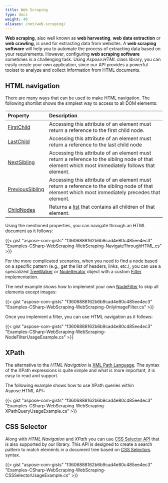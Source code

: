 ```yaml
---
title: Web Scraping
type: docs
weight: 40
aliases: /net/web-scraping/
---
```


**Web scraping**, also well known as **web harvesting**, **web data extraction** or **web crawling**, is used for extracting data from websites. A **web scraping software** will help you to automate the process of extracting data based on your requirements. However, configuring **web scraping software** sometimes is a challenging task. Using *Aspose.HTML* class library, you can easily create your own application, since our API provides a powerful toolset to analyze and collect information from HTML documents.
## **HTML navigation**
There are many ways that can be used to make HTML navigation. The following shortlist shows the simplest way to access to all DOM elements:

|**Property**|**Description**|
| :- | :- |
|[FirstChild](https://apireference.aspose.com/net/html/aspose.html.dom/node/properties/firstchild)|Accessing this attribute of an element must return a reference to the first child node.|
|[LastChild](https://apireference.aspose.com/net/html/aspose.html.dom/node/properties/lastchild)|Accessing this attribute of an element must return a reference to the last child node|
|[NextSibling](https://apireference.aspose.com/net/html/aspose.html.dom/node/properties/nextsibling)|Accessing this attribute of an element must return a reference to the sibling node of that element which most immediately follows that element.|
|[PreviousSibling](https://apireference.aspose.com/net/html/aspose.html.dom/node/properties/previoussibling)|Accessing this attribute of an element must return a reference to the sibling node of that element which most immediately precedes that element.|
|[ChildNodes](https://apireference.aspose.com/net/html/aspose.html.dom/node/properties/childnodes)|Returns a [list](https://apireference.aspose.com/net/html/aspose.html.collections/nodelist) that contains all children of that element.|

Using the mentioned properties, you can navigate through an HTML document as it follows:



{{< gist "aspose-com-gists" "f3606888162b6b9cad4e80c485ee4ec3" "Examples-CSharp-WebScraping-WebScraping-NavigateThroughHTML.cs" >}}

For the more complicated scenarios, when you need to find a node based on a specific pattern (e.g., get the list of headers, links, etc.), you can use a specialized [TreeWalker](https://apireference.aspose.com/net/html/aspose.html.dom.document/createtreewalker/methods/2) or [NodeIterator](https://apireference.aspose.com/net/html/aspose.html.dom.document/createnodeiterator/methods/2) object with a custom [Filter](https://apireference.aspose.com/net/html/aspose.html.dom.traversal.filters/nodefilter) implementation.

The next example shows how to implement your own [NodeFilter](https://apireference.aspose.com/net/html/aspose.html.dom.traversal.filters/nodefilter) to skip all elements except images:

{{< gist "aspose-com-gists" "f3606888162b6b9cad4e80c485ee4ec3" "Examples-CSharp-WebScraping-WebScraping-OnlyImageFilter.cs" >}}

Once you implement a filter, you can use HTML navigation as it follows:



{{< gist "aspose-com-gists" "f3606888162b6b9cad4e80c485ee4ec3" "Examples-CSharp-WebScraping-WebScraping-NodeFilterUsageExample.cs" >}}
## **XPath**
The alternative to the *HTML Navigation* is [XML Path Language](https://www.w3.org/TR/xpath20/). The syntax of the XPath expressions is quite simple and what is more important, it is easy to read and support.

The following example shows how to use XPath queries within Aspose.HTML API::

{{< gist "aspose-com-gists" "f3606888162b6b9cad4e80c485ee4ec3" "Examples-CSharp-WebScraping-WebScraping-XPathQueryUsageExample.cs" >}}
## **CSS Selector**
Along with *HTML Navigation* and *XPath* you can use [CSS Selector API](http://www.w3.org/TR/selectors-4/) that is also supported by our library. This API is designed to create a search pattern to match elements in a document tree based on [CSS Selectors](https://www.w3.org/TR/selectors-3/#selectors) syntax.

{{< gist "aspose-com-gists" "f3606888162b6b9cad4e80c485ee4ec3" "Examples-CSharp-WebScraping-WebScraping-CSSSelectorUsageExample.cs" >}}
